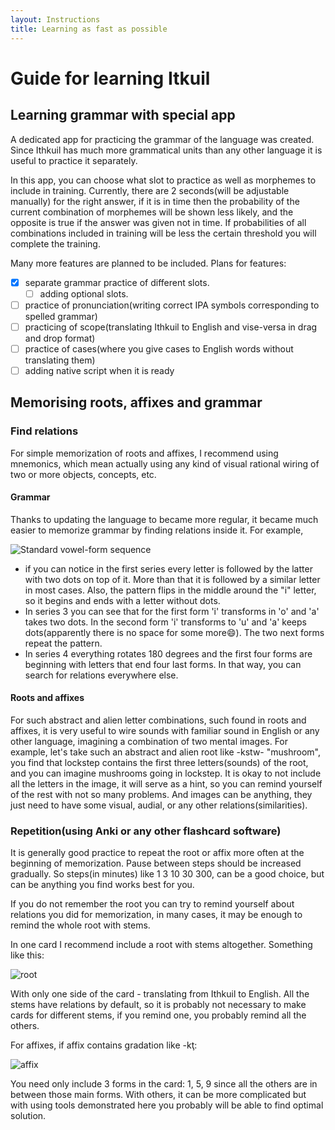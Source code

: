 ```yaml
---
layout: Instructions
title: Learning as fast as possible
---
```


# Guide for learning Itkuil

## Learning grammar with special app
A dedicated app for practicing the grammar of the language was created.
 Since Ithkuil has much more grammatical units than any other language
  it is useful to practice it separately. 
 
 In this app, you can choose what slot to practice as well as morphemes
  to include in training. Currently, there are 2 seconds(will be adjustable
   manually) for the right answer, if it is in
 time then the probability of the current combination of morphemes will
  be shown less
 likely, and the opposite is true if the answer was given not in time. If
 probabilities of all combinations included in training will be less
 the certain threshold you will complete the training.
 
 Many more features are planned to be included. 
 Plans for features:
 - [x] separate grammar practice of different slots.
    - [ ] adding optional slots.
 - [ ] practice of pronunciation(writing correct IPA symbols corresponding
 to spelled grammar)
 - [ ] practicing of scope(translating Ithkuil to English and vise-versa 
 in drag and drop format)
 - [ ] practice of cases(where you give cases to English words without
 translating them)
 - [ ] adding native script when it is ready
 
 ## Memorising roots, affixes and grammar
 ### Find relations
 For simple memorization of roots and affixes, I recommend using mnemonics,
  which mean actually using any kind of visual rational wiring of two or
  more objects, concepts, etc. 
 #### Grammar
 Thanks to updating the language to became more regular, it became much
  easier to memorize grammar by finding relations inside it. For example,
  
 ![Standard vowel-form sequence](https://i.ibb.co/jvfCtp8/Screenshot-from-2021-04-10-13-13-44.png)
 
 - if you can notice in the first series every letter is followed by the
  latter with two dots on top of it. More than that it is followed by
   a similar letter in most cases. Also, the pattern flips in the middle
    around the "i" letter, so it 
  begins and ends with a letter without dots.
  - In series 3 you can see that for the first form 'i' transforms in 'o'
   and 'a' takes two dots. In the second form 'i' transforms to 'u' and
    'a' keeps dots(apparently there is no space for some more:smile:).
     The two next forms repeat the pattern.
  - In series 4 everything rotates 180 degrees and the first four forms
   are beginning with letters that end four last forms.
  In that way, you can search for relations everywhere else. 
 #### Roots and affixes
 For such abstract and alien letter combinations, such found in roots and 
  affixes, it is very useful to wire sounds with familiar sound in English
  or any other language, imagining a combination of two mental images.
  For example, let's take such an abstract and alien root like -kstw-
"mushroom", you find that lockstep contains the first three letters(sounds)
 of the root, and you can imagine mushrooms going in lockstep. It is okay
  to not include all the letters in the image, it will serve as a hint, so
     you can remind yourself of the rest with not so many problems. And
      images can be anything, they just need to have some visual, audial,
       or any other relations(similarities). 
 ### Repetition(using Anki or any other flashcard software)
 It is generally good practice to repeat the root or affix more often at
  the beginning of memorization. Pause between steps should be increased
   gradually. So steps(in minutes) like 1 3 10 30 300, can be a good choice,
   but can be anything you find works best for you. 
   
   If you do not remember the root you can try to remind yourself about
   relations you did for memorization, in many cases, it may be enough to 
   remind the whole root with stems.
   
   In one card I recommend include a root with stems altogether. Something
   like this:
   
  ![root](https://i.ibb.co/FbvT7Qs/Screenshot-from-2021-04-10-13-52-43.png)
  
  With only one side of the card - translating from Ithkuil to English.
    All the stems have relations by default, so it is probably not
     necessary to make cards for different stems, if you remind one,
      you probably remind all the others.
  
  For affixes, if affix contains gradation like -kţ:
  
  ![affix](https://i.ibb.co/M6y1x38/Screenshot-from-2021-04-10-13-55-45.png)
  
  You need only include 3 forms in the card: 1, 5, 9 since all the others
  are in between those main forms. With others, it can be more complicated
  but with using tools demonstrated here you probably will be able to find
  optimal solution.
 
 